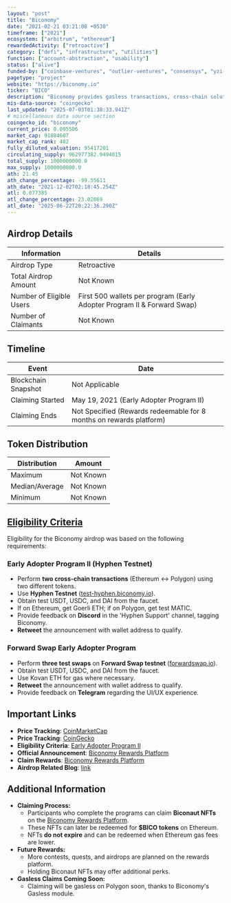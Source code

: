 ```yaml
---
layout: "post"
title: "Biconomy"
date: "2021-02-21 03:21:08 +0530"
timeframe: ["2021"]
ecosystem: ["arbitrum", "ethereum"]
rewardedActivity: ["retroactive"]
category: ["defi", "infrastructure", "utilities"]
function: ["account-abstraction", "usability"]
status: ["alive"]
funded-by: ["coinbase-ventures", "outlier-ventures", "consensys", "yzi-labs"]
pagetype: "project"
website: "https://biconomy.io"
ticker: "BICO"
description: "Biconomy provides gasless transactions, cross-chain solutions, and transaction optimization tools to simplify Web3.0 adoption."
mis-data-source: "coingecko"
last_updated: "2025-07-03T01:38:33.941Z"
# miscellaneous data source section
coingecko_id: "biconomy"
current_price: 0.095506
market_cap: 91884607
market_cap_rank: 482
fully_diluted_valuation: 95417201
circulating_supply: 962977382.9494015
total_supply: 1000000000.0
max_supply: 1000000000.0
ath: 21.45
ath_change_percentage: -99.55611
ath_date: "2021-12-02T02:18:45.254Z"
atl: 0.077385
atl_change_percentage: 23.02069
atl_date: "2025-06-22T20:22:36.290Z"
---
```


## Airdrop Details

| Information              | Details                                                                 |
| ------------------------ | ----------------------------------------------------------------------- |
| Airdrop Type             | Retroactive                                                             |
| Total Airdrop Amount     | Not Known                                                               |
| Number of Eligible Users | First 500 wallets per program (Early Adopter Program II & Forward Swap) |
| Number of Claimants      | Not Known                                                               |

## Timeline

| Event               | Date                                                                |
| ------------------- | ------------------------------------------------------------------- |
| Blockchain Snapshot | Not Applicable                                                      |
| Claiming Started    | May 19, 2021 (Early Adopter Program II)                             |
| Claiming Ends       | Not Specified (Rewards redeemable for 8 months on rewards platform) |

## Token Distribution

| Distribution   | Amount    |
| -------------- | --------- |
| Maximum        | Not Known |
| Median/Average | Not Known |
| Minimum        | Not Known |

## [Eligibility Criteria](https://medium.com/biconomy/tagged/airdrop)

Eligibility for the Biconomy airdrop was based on the following requirements:

### Early Adopter Program II (Hyphen Testnet)
- Perform **two cross-chain transactions** (Ethereum ↔ Polygon) using two different tokens.
- Use **Hyphen Testnet** ([test-hyphen.biconomy.io](https://test-hyphen.biconomy.io)).
- Obtain test USDT, USDC, and DAI from the faucet.
- If on Ethereum, get Goerli ETH; if on Polygon, get test MATIC.
- Provide feedback on **Discord** in the 'Hyphen Support' channel, tagging Biconomy.
- **Retweet** the announcement with wallet address to qualify.

### Forward Swap Early Adopter Program
- Perform **three test swaps** on **Forward Swap testnet** ([forwardswap.io](https://forwardswap.io)).
- Obtain test USDT, USDC, and DAI from the faucet.
- Use Kovan ETH for gas where necessary.
- **Retweet** the announcement with wallet address to qualify.
- Provide feedback on **Telegram** regarding the UI/UX experience.

## Important Links

- **Price Tracking**: [CoinMarketCap](https://coinmarketcap.com/currencies/biconomy)
- **Price Tracking**: [CoinGecko](https://www.coingecko.com/en/coins/biconomy)
- **Eligibility Criteria**: [Early Adopter Program II](https://medium.com/biconomy/biconomy-early-adopter-program-ii-e2cf235fc76c)
- **Official Announcement**: [Biconomy Rewards Platform](https://medium.com/biconomy/introducing-the-biconomy-rewards-platform-8ab1b2ff535b)
- **Claim Rewards**: [Biconomy Rewards Platform](https://rewards.biconomy.io/)
- **Airdrop Related Blog**: [link](https://medium.com/biconomy/tagged/airdrop)

## Additional Information

- **Claiming Process:**
  - Participants who complete the programs can claim **Biconaut NFTs** on the [Biconomy Rewards Platform](https://rewards.biconomy.io/).
  - These NFTs can later be redeemed for **$BICO tokens** on Ethereum.
  - NFTs **do not expire** and can be redeemed when Ethereum gas fees are lower.
- **Future Rewards:**
  - More contests, quests, and airdrops are planned on the rewards platform.
  - Holding Biconaut NFTs may offer additional perks.
- **Gasless Claims Coming Soon:**
  - Claiming will be gasless on Polygon soon, thanks to Biconomy's Gasless module.